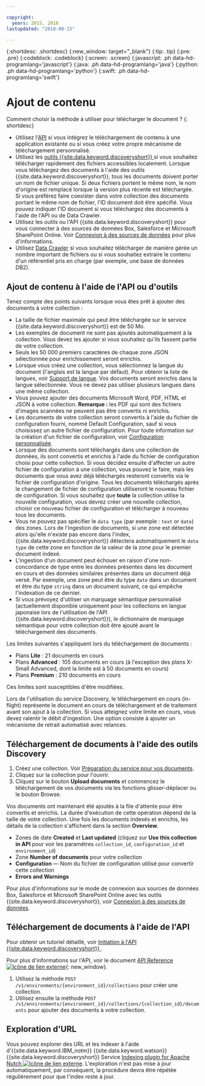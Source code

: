 ```yaml
---

copyright:
  years: 2015, 2018
lastupdated: "2018-08-15"

---
```


{:shortdesc: .shortdesc}
{:new_window: target="_blank"}
{:tip: .tip}
{:pre: .pre}
{:codeblock: .codeblock}
{:screen: .screen}
{:javascript: .ph data-hd-programlang='javascript'}
{:java: .ph data-hd-programlang='java'}
{:python: .ph data-hd-programlang='python'}
{:swift: .ph data-hd-programlang='swift'}

# Ajout de contenu

Comment choisir la méthode à utiliser pour télécharger le document ?
{: shortdesc}

-   Utilisez l'[API](/docs/services/discovery/getting-started.html) si vous intégrez le téléchargement de contenu à une application existante ou si vous créez votre propre mécanisme de téléchargement personnalisé.
-   Utilisez les [outils {{site.data.keyword.discoveryshort}} ](/docs/services/discovery/getting-started-tool.html) si vous souhaitez télécharger rapidement des fichiers accessibles localement.
    Lorsque vous téléchargez des documents à l'aide des outils {{site.data.keyword.discoveryshort}}, tous les documents doivent porter un nom de fichier unique. Si deux fichiers portent le même nom, le nom d'origine est remplacé lorsque la version plus récente est téléchargée. Si vous préférez faire coexister dans votre collection des documents portant le même nom de fichier, l'ID document doit être spécifié. Vous pouvez indiquer l'ID document si vous téléchargez des documents à l'aide de l'API ou de Data Crawler.
-   Utilisez les outils ou l'API {{site.data.keyword.discoveryshort}} pour vous connecter à des sources de données Box, Salesforce et Microsoft SharePoint Online. Voir [Connexion à des sources de données](/docs/services/discovery/connect.html) pour plus d'informations. 
-   Utilisez [Data Crawler](/docs/services/discovery/data-crawler.html) si vous souhaitez télécharger de manière gérée un nombre important de fichiers ou si vous souhaitez extraire le contenu d'un référentiel pris en charge (par exemple, une base de données DB2).

## Ajout de contenu à l'aide de l'API ou d'outils

Tenez compte des points suivants lorsque vous êtes prêt à ajouter des documents à votre collection :

-   La taille de fichier maximale qui peut être téléchargée sur le service {{site.data.keyword.discoveryshort}} est de 50 Mo.
-   Les exemples de document ne sont pas ajoutés automatiquement à la collection. Vous devez les ajouter si vous souhaitez qu'ils fassent partie de votre collection.
-   Seuls les 50 000 premiers caractères de chaque zone JSON sélectionnée pour enrichissement seront enrichis.
-   Lorsque vous créez une collection, vous sélectionnez la langue du document (l'anglais est la langue par défaut). Pour obtenir la liste de langues, voir [Support de langue](/docs/services/discovery/language-support.html). Vos documents seront enrichis dans la langue sélectionnée. Vous ne devez pas utiliser plusieurs langues dans une même collection.
-   Vous pouvez ajouter des documents Microsoft Word, PDF, HTML et JSON à votre collection. **Remarque :** les PDF qui sont des fichiers d'images scannées ne peuvent pas être convertis ni enrichis.
-   Les documents de votre collection seront convertis à l'aide du fichier de configuration fourni, nommé Default Configuration, sauf si vous choisissez un autre fichier de configuration. Pour toute information sur la création d'un fichier de configuration, voir [Configuration personnalisée](/docs/services/discovery/building.html#custom-configuration).
-   Lorsque des documents sont téléchargés dans une collection de données, ils sont convertis et enrichis à l'aide du fichier de configuration choisi pour cette collection. Si vous décidez ensuite d'affecter un autre fichier de configuration à une collection, vous pouvez le faire, mais les documents que vous avez déjà téléchargés resteront convertis via le fichier de configuration d'origine. Tous les documents téléchargés après le changement de fichier de configuration utiliseront le nouveau fichier de configuration. Si vous souhaitez que **toute** la collection utilise la nouvelle configuration, vous devrez créer une nouvelle collection, choisir ce nouveau fichier de configuration et télécharger à nouveau tous les documents.
-   Vous ne pouvez pas spécifier le `data type` (par exemple : `text` or `date`) des zones. Lors de l'ingestion de documents, si une zone est détectée alors qu'elle n'existe pas encore dans l'index, {{site.data.keyword.discoveryshort}} détectera automatiquement le `data type` de cette zone en fonction de la valeur de la zone pour le premier document indexé.
-   L'ingestion d'un document peut échouer en raison d'une non-concordance de type entre les données présentes dans les document en cours et des données similaires présentes dans un document déjà versé. Par exemple, une zone peut être du type `date` dans un document et être du type `string` dans un document suivant, ce qui empêche l'indexation de ce dernier.
-   Si vous prévoyez d'utiliser un marquage sémantique personnalisé (actuellement disponible uniquement pour les collections en langue japonaise lors de l'utilisation de l'API {{site.data.keyword.discoveryshort}}), le dictionnaire de marquage sémantique pour votre collection doit être ajouté avant le téléchargement des documents.

Les limites suivantes s'appliquent lors du téléchargement de documents :

-   Plans **Lite** : 21 documents en cours
-   Plans **Advanced** : 105 documents en cours (à l'exception des plans X-Small Advanced, dont la limite est à 50 documents en cours)
-   Plans **Premium** : 210 documents en cours

Ces limites sont susceptibles d'être modifiées. 

Lors de l'utilisation du service Discovery, le téléchargement en cours (in-flight) représente le document en cours de téléchargement et de traitement avant son ajout à la collection. Si vous atteignez votre limite en cours, vous devez ralentir le débit d'ingestion. Une option consiste à ajouter un mécanisme de retrait automatisé avec relances.

## Téléchargement de documents à l'aide des outils Discovery

1.  Créez une collection. Voir [Préparation du service pour vos documents](/docs/services/discovery/building.html#preparing-the-service-for-your-documents).
1.  Cliquez sur la collection pour l'ouvrir.
1.  Cliquez sur le bouton **Upload documents** et commencez le téléchargement de vos documents via les fonctions glisser-déplacer ou le bouton Browse.

Vos documents ont maintenant été ajoutés à la file d'attente pour être convertis et enrichis. La durée d'exécution de cette opération dépend de la taille de votre collection. Une fois les documents indexés et enrichis, les détails de la collection s'affichent dans la section **Overview**.

-   Zones de date **Created** et **Last updated** (cliquez sur **Use this collection in API** pour voir les paramètres `collection_id`, `configuration_id` et `environment_id`)
-   Zone **Number of documents** pour votre collection
-   **Configuration** — Nom du fichier de configuration utilisé pour convertir cette collection
-   **Errors and Warnings**

Pour plus d'informations sur le mode de connexion aux sources de données Box, Salesforce et Microsoft SharePoint Online avec les outils {{site.data.keyword.discoveryshort}}, voir [Connexion à des sources de données](/docs/services/discovery/connect.html).


## Téléchargement de documents à l'aide de l'API

Pour obtenir un tutoriel détaillé, voir [Initiation à l'API {{site.data.keyword.discoveryshort}} ](/docs/services/discovery/getting-started.html).

Pour plus d'informations sur l'API, voir le document [API Reference ![Icône de lien externe](../../icons/launch-glyph.svg "Icône de lien externe")](http://www.ibm.com/watson/developercloud/discovery/api/v1/){: new_window}.

1.  Utilisez la méthode `POST /v1/environments/{environment_id}/collections` pour créer une collection.
1.  Utilisez ensuite la méthode `POST /v1/environments/{environment_id}/collections/{collection_id}/documents` pour ajouter des documents à votre collection.

## Exploration d'URL

Vous pouvez explorer des URL et les indexer à l'aide d'{{site.data.keyword.IBM_notm}} {{site.data.keyword.watson}} {{site.data.keyword.discoveryshort}} Service [Indexing plugin for Apache Nutch ![Icône de lien externe](../../icons/launch-glyph.svg "Icône de lien externe")](https://github.com/IBM-Watson/nutch-indexer-discovery). L'exploration n'est pas mise à jour automatiquement, par conséquent, la procédure devra être répétée régulièrement pour que l'index reste à jour.
